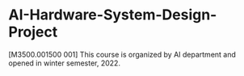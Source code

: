 # AI-Hardware-System-Design-Project
[M3500.001500 001] This course is organized by AI department and opened in winter semester, 2022.
